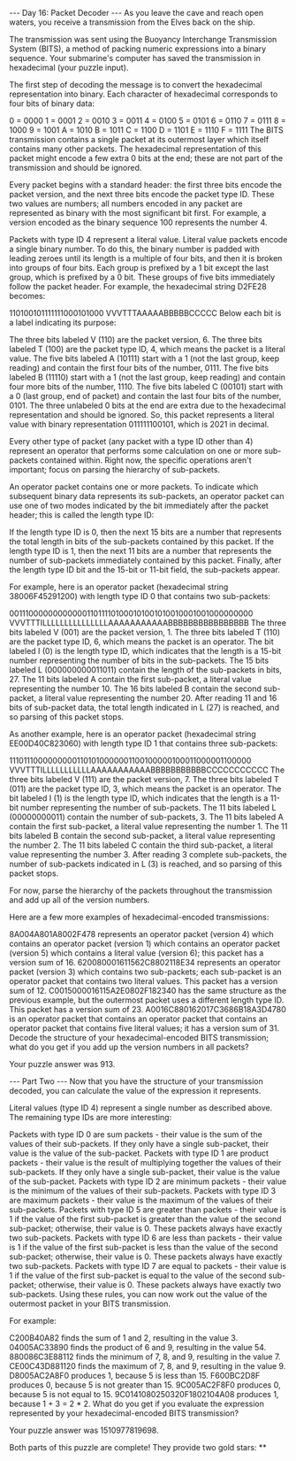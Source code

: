 --- Day 16: Packet Decoder ---
As you leave the cave and reach open waters, you receive a transmission from the Elves back on the ship.

The transmission was sent using the Buoyancy Interchange Transmission System (BITS), a method of packing numeric expressions into a binary sequence. Your submarine's computer has saved the transmission in hexadecimal (your puzzle input).

The first step of decoding the message is to convert the hexadecimal representation into binary. Each character of hexadecimal corresponds to four bits of binary data:

0 = 0000
1 = 0001
2 = 0010
3 = 0011
4 = 0100
5 = 0101
6 = 0110
7 = 0111
8 = 1000
9 = 1001
A = 1010
B = 1011
C = 1100
D = 1101
E = 1110
F = 1111
The BITS transmission contains a single packet at its outermost layer which itself contains many other packets. The hexadecimal representation of this packet might encode a few extra 0 bits at the end; these are not part of the transmission and should be ignored.

Every packet begins with a standard header: the first three bits encode the packet version, and the next three bits encode the packet type ID. These two values are numbers; all numbers encoded in any packet are represented as binary with the most significant bit first. For example, a version encoded as the binary sequence 100 represents the number 4.

Packets with type ID 4 represent a literal value. Literal value packets encode a single binary number. To do this, the binary number is padded with leading zeroes until its length is a multiple of four bits, and then it is broken into groups of four bits. Each group is prefixed by a 1 bit except the last group, which is prefixed by a 0 bit. These groups of five bits immediately follow the packet header. For example, the hexadecimal string D2FE28 becomes:

110100101111111000101000
VVVTTTAAAAABBBBBCCCCC
Below each bit is a label indicating its purpose:

The three bits labeled V (110) are the packet version, 6.
The three bits labeled T (100) are the packet type ID, 4, which means the packet is a literal value.
The five bits labeled A (10111) start with a 1 (not the last group, keep reading) and contain the first four bits of the number, 0111.
The five bits labeled B (11110) start with a 1 (not the last group, keep reading) and contain four more bits of the number, 1110.
The five bits labeled C (00101) start with a 0 (last group, end of packet) and contain the last four bits of the number, 0101.
The three unlabeled 0 bits at the end are extra due to the hexadecimal representation and should be ignored.
So, this packet represents a literal value with binary representation 011111100101, which is 2021 in decimal.

Every other type of packet (any packet with a type ID other than 4) represent an operator that performs some calculation on one or more sub-packets contained within. Right now, the specific operations aren't important; focus on parsing the hierarchy of sub-packets.

An operator packet contains one or more packets. To indicate which subsequent binary data represents its sub-packets, an operator packet can use one of two modes indicated by the bit immediately after the packet header; this is called the length type ID:

If the length type ID is 0, then the next 15 bits are a number that represents the total length in bits of the sub-packets contained by this packet.
If the length type ID is 1, then the next 11 bits are a number that represents the number of sub-packets immediately contained by this packet.
Finally, after the length type ID bit and the 15-bit or 11-bit field, the sub-packets appear.

For example, here is an operator packet (hexadecimal string 38006F45291200) with length type ID 0 that contains two sub-packets:

00111000000000000110111101000101001010010001001000000000
VVVTTTILLLLLLLLLLLLLLLAAAAAAAAAAABBBBBBBBBBBBBBBB
The three bits labeled V (001) are the packet version, 1.
The three bits labeled T (110) are the packet type ID, 6, which means the packet is an operator.
The bit labeled I (0) is the length type ID, which indicates that the length is a 15-bit number representing the number of bits in the sub-packets.
The 15 bits labeled L (000000000011011) contain the length of the sub-packets in bits, 27.
The 11 bits labeled A contain the first sub-packet, a literal value representing the number 10.
The 16 bits labeled B contain the second sub-packet, a literal value representing the number 20.
After reading 11 and 16 bits of sub-packet data, the total length indicated in L (27) is reached, and so parsing of this packet stops.

As another example, here is an operator packet (hexadecimal string EE00D40C823060) with length type ID 1 that contains three sub-packets:

11101110000000001101010000001100100000100011000001100000
VVVTTTILLLLLLLLLLLAAAAAAAAAAABBBBBBBBBBBCCCCCCCCCCC
The three bits labeled V (111) are the packet version, 7.
The three bits labeled T (011) are the packet type ID, 3, which means the packet is an operator.
The bit labeled I (1) is the length type ID, which indicates that the length is a 11-bit number representing the number of sub-packets.
The 11 bits labeled L (00000000011) contain the number of sub-packets, 3.
The 11 bits labeled A contain the first sub-packet, a literal value representing the number 1.
The 11 bits labeled B contain the second sub-packet, a literal value representing the number 2.
The 11 bits labeled C contain the third sub-packet, a literal value representing the number 3.
After reading 3 complete sub-packets, the number of sub-packets indicated in L (3) is reached, and so parsing of this packet stops.

For now, parse the hierarchy of the packets throughout the transmission and add up all of the version numbers.

Here are a few more examples of hexadecimal-encoded transmissions:

8A004A801A8002F478 represents an operator packet (version 4) which contains an operator packet (version 1) which contains an operator packet (version 5) which contains a literal value (version 6); this packet has a version sum of 16.
620080001611562C8802118E34 represents an operator packet (version 3) which contains two sub-packets; each sub-packet is an operator packet that contains two literal values. This packet has a version sum of 12.
C0015000016115A2E0802F182340 has the same structure as the previous example, but the outermost packet uses a different length type ID. This packet has a version sum of 23.
A0016C880162017C3686B18A3D4780 is an operator packet that contains an operator packet that contains an operator packet that contains five literal values; it has a version sum of 31.
Decode the structure of your hexadecimal-encoded BITS transmission; what do you get if you add up the version numbers in all packets?

Your puzzle answer was 913.

--- Part Two ---
Now that you have the structure of your transmission decoded, you can calculate the value of the expression it represents.

Literal values (type ID 4) represent a single number as described above. The remaining type IDs are more interesting:

Packets with type ID 0 are sum packets - their value is the sum of the values of their sub-packets. If they only have a single sub-packet, their value is the value of the sub-packet.
Packets with type ID 1 are product packets - their value is the result of multiplying together the values of their sub-packets. If they only have a single sub-packet, their value is the value of the sub-packet.
Packets with type ID 2 are minimum packets - their value is the minimum of the values of their sub-packets.
Packets with type ID 3 are maximum packets - their value is the maximum of the values of their sub-packets.
Packets with type ID 5 are greater than packets - their value is 1 if the value of the first sub-packet is greater than the value of the second sub-packet; otherwise, their value is 0. These packets always have exactly two sub-packets.
Packets with type ID 6 are less than packets - their value is 1 if the value of the first sub-packet is less than the value of the second sub-packet; otherwise, their value is 0. These packets always have exactly two sub-packets.
Packets with type ID 7 are equal to packets - their value is 1 if the value of the first sub-packet is equal to the value of the second sub-packet; otherwise, their value is 0. These packets always have exactly two sub-packets.
Using these rules, you can now work out the value of the outermost packet in your BITS transmission.

For example:

C200B40A82 finds the sum of 1 and 2, resulting in the value 3.
04005AC33890 finds the product of 6 and 9, resulting in the value 54.
880086C3E88112 finds the minimum of 7, 8, and 9, resulting in the value 7.
CE00C43D881120 finds the maximum of 7, 8, and 9, resulting in the value 9.
D8005AC2A8F0 produces 1, because 5 is less than 15.
F600BC2D8F produces 0, because 5 is not greater than 15.
9C005AC2F8F0 produces 0, because 5 is not equal to 15.
9C0141080250320F1802104A08 produces 1, because 1 + 3 = 2 * 2.
What do you get if you evaluate the expression represented by your hexadecimal-encoded BITS transmission?

Your puzzle answer was 1510977819698.

Both parts of this puzzle are complete! They provide two gold stars: **
